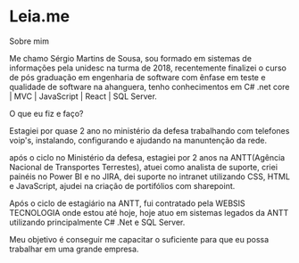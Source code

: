 # Leia.me
Sobre mim

Me chamo Sérgio Martins de Sousa, sou formado em sistemas de informações pela unidesc na turma de 2018, recentemente finalizei o curso de pós graduação em engenharia de software com ênfase em teste e qualidade de software na ahanguera, tenho conhecimentos em C# .net core | MVC | JavaScript | React | SQL Server.

O que eu fiz e faço?

Estagiei por quase 2 ano no ministério da defesa trabalhando com telefones voip's, instalando, configurando e ajudando na manuntenção da rede.

após o ciclo no Ministério da defesa, estagiei por 2 anos na ANTT(Agência Nacional de Transportes Terrestes), atuei como analista de suporte, criei painéis no Power BI e no JIRA, dei suporte no intranet utilizando CSS, HTML e JavaScript, ajudei na criação de portifólios com sharepoint.

Após o ciclo de estagiário na ANTT, fui contratado pela WEBSIS TECNOLOGIA onde estou até hoje, hoje atuo em sistemas legados da ANTT utilizando principalmente C# .Net e SQL Server.

Meu objetivo é conseguir me capacitar o suficiente para que eu possa trabalhar em uma grande empresa.


